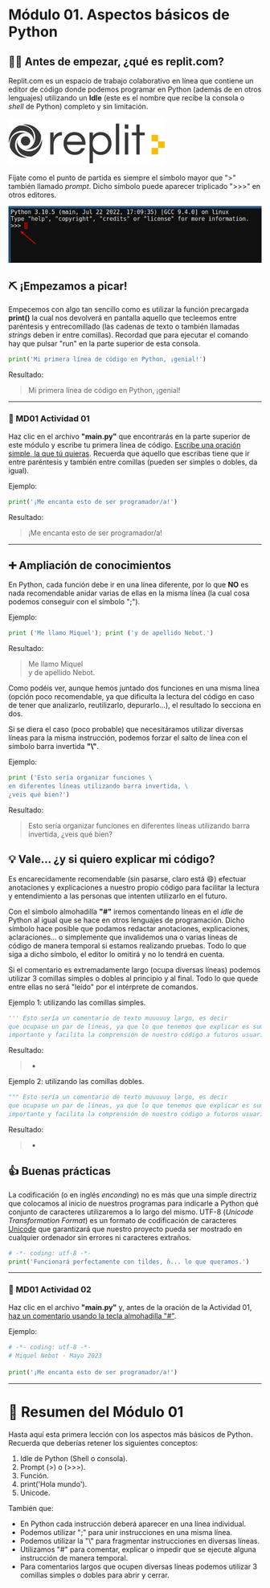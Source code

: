 # Módulo 01. Aspectos básicos de Python

## 🤚🏻 Antes de empezar, ¿qué es replit.com?
  Replit.com es un espacio de trabajo colaborativo en línea que contiene un editor de código donde podemos programar en Python (además de en otros lenguajes) utilizando un __Idle__ (este es el nombre que recibe la consola o _shell_ de Python) completo y sin limitación.  

![image](md01_empieza_la_diversion_assets/logo.png)
 
  
  Fíjate como el punto de partida es siempre el símbolo mayor que ">" también llamado _prompt_. Dicho símbolo puede aparecer triplicado ">>>" en otros editores. 

![image](md01_empieza_la_diversion_assets/prompt_triple.png)

## ⛏ ¡Empezamos a picar!

Empecemos con algo tan sencillo como es utilizar la función precargada __print()__ la cual nos devolverá en pantalla aquello que tecleemos entre paréntesis y entrecomillado (las cadenas de texto o también llamadas _strings_ deben ir entre comillas). Recordad que para ejecutar el comando hay que pulsar "run" en la parte superior de esta consola.

```python
print('Mi primera línea de código en Python, ¡genial!')
```
Resultado:
> Mi primera línea de código en Python, ¡genial!
---
### 🔴 MD01 Actividad 01

Haz clic en el archivo __"main.py"__ que encontrarás en la parte superior de este módulo y escribe tu primera línea de código. <ins>Escribe una oración simple, la que tú quieras</ins>. Recuerda que aquello que escribas tiene que ir entre paréntesis y también entre comillas (pueden ser simples o dobles, da igual).  

Ejemplo:

```python
print('¡Me encanta esto de ser programador/a!')
```
Resultado:
> ¡Me encanta esto de ser programador/a!

---
## ➕ Ampliación de conocimientos

En Python, cada función debe ir en una línea diferente, por lo que __NO__ es nada recomendable anidar varias de ellas en la misma línea (la cual cosa podemos conseguir con el símbolo ";").  

Ejemplo:

```python
print ('Me llamo Miquel'); print ('y de apellido Nebot.')
```
Resultado:
> Me llamo Miquel\
> y de apellido Nebot.

Como podéis ver, aunque hemos juntado dos funciones en una misma línea (opción poco recomendable, ya que dificulta la lectura del código en caso de tener que analizarlo, reutilizarlo, depurarlo...), el resultado lo secciona en dos.

Si se diera el caso (poco probable) que necesitáramos utilizar diversas líneas para la misma instrucción, podemos forzar el salto de línea con el símbolo barra invertida __"\\\"__. 

Ejemplo:
 
 ```python
print ('Esto sería organizar funciones \
en diferentes líneas utilizando barra invertida, \
¿veis qué bien?')
```
Resultado:
>Esto sería organizar funciones en diferentes líneas utilizando barra invertida, ¿veis qué bien?

## 💡 Vale... ¿y si quiero explicar mi código?

Es encarecidamente recomendable (sin pasarse, claro está 😄) efectuar anotaciones y explicaciones a nuestro propio código para facilitar la lectura y entendimiento a las personas que intenten utilizarlo en el futuro.  

Con el símbolo almohadilla __"#"__ iremos comentando líneas en el _idle_ de Python al igual que se hace en otros lenguajes de programación. Dicho símbolo hace posible que podamos redactar anotaciones, explicaciones, aclaraciones... o simplemente que invalidemos una o varias líneas de código de manera temporal si estamos realizando pruebas. Todo lo que siga a dicho símbolo, el editor lo omitirá y no lo tendrá en cuenta.  

Si el comentario es extremadamente largo (ocupa diversas líneas) podemos utilizar 3 comillas simples o dobles al principio y al final. Todo lo que quede entre ellas no será "leído" por el intérprete de comandos.

Ejemplo 1: utilizando las comillas simples.

```python
''' Esto sería un comentario de texto muuuuuy largo, es decir
que ocupase un par de líneas, ya que lo que tenemos que explicar es sumamente
importante y facilita la comprensión de nuestro código a futuros usuarios. '''
```
Resultado:
>-

Ejemplo 2: utilizando las comillas dobles.

```python
""" Esto sería un comentario de texto muuuuuy largo, es decir
que ocupase un par de líneas, ya que lo que tenemos que explicar es sumamente
importante y facilita la comprensión de nuestro código a futuros usuarios. """
```
Resultado:
>-


## 👍️ Buenas prácticas
La codificación (o en inglés _enconding_) no es más que una simple directriz que colocamos al inicio de nuestros programas para indicarle a Python qué conjunto de caracteres utilizaremos a lo largo del mismo. UTF-8 (_Unicode Transformation Format_) es un formato de codificación de caracteres [Unicode](https://home.unicode.org/) que garantizará que nuestro proyecto pueda ser mostrado en cualquier ordenador sin errores ni caracteres extraños.  

```Python
# -*- coding: utf-8 -*-
print('Funcionará perfectamente con tildes, ñ... lo que queramos.')
```

---
### 🔴 MD01 Actividad 02

Haz clic en el archivo __"main.py"__ y, antes de la oración de la Actividad 01, <ins>haz un comentario usando la tecla almohadilla "#"</ins>.  

Ejemplo:

```python
# -*- coding: utf-8 -*-
# Miquel Nebot · Mayo 2023

print('¡Me encanta esto de ser programador/a!')
```

---
# 🤗 Resumen del Módulo 01

Hasta aquí esta primera lección con los aspectos más básicos de Python. Recuerda que deberías retener los siguientes conceptos:
1. Idle de Python (Shell o consola).
2. Prompt (>) o (>>>).
3. Función.
4. print('Hola mundo').
5. Unicode.
  
También que:  
* En Python cada instrucción deberá aparecer en una línea individual.  
* Podemos utilizar ";" para unir instrucciones en una misma línea.  
* Podemos utilizar la "\\" para fragmentar instrucciones en diversas líneas.  
* Utilizamos "#" para comentar, explicar o impedir que se ejecute alguna instrucción de manera temporal.
* Para comentarios largos que ocupen diversas líneas podemos utilizar 3 comillas simples o dobles para abrir y cerrar.  

